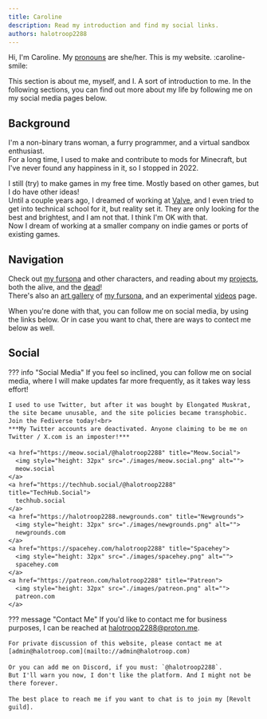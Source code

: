 ```yaml
---
title: Caroline
description: Read my introduction and find my social links.
authors: halotroop2288
---
```


Hi, I'm Caroline. My [pronouns] are she/her. This is my website. :caroline-smile:

This section is about me, myself, and I. A sort of introduction to me.
In the following sections, you can find out more about my life
by following me on my social media pages below.

## Background

I'm a non-binary trans woman, a furry programmer, and a virtual sandbox enthusiast.<br>
For a long time, I used to make and contribute to mods for Minecraft,
but I've never found any happiness in it, so I stopped in 2022.

I still (try) to make games in my free time. Mostly based on other games, but I do have other ideas!<br>
Until a couple years ago, I dreamed of working at [Valve](https://valvesoftware.com), and I even tried to get into technical school for it,
but reality set it. They are only looking for the best and brightest, and I am not that.
I think I'm OK with that. <br>
Now I dream of working at a smaller company on indie games or ports of existing games.

## Navigation

Check out [my fursona] and other characters,
and reading about my [projects](projects),
both the alive, and the [dead](projects/dead)!<br>
There's also an [art gallery](art-gallery) of [my fursona], and an experimental [videos] page.<br>

When you're done with that, you can follow me on social media, by using the links below.
Or in case you want to chat, there are ways to contect me below as well.

## Social

??? info "Social Media"
    If you feel so inclined, you can follow me on social media,
    where I will make updates far more frequently, as it takes way less effort!

    I used to use Twitter, but after it was bought by Elongated Muskrat,
    the site became unusable, and the site policies became transphobic. Join the Fediverse today!<br>
    ***My Twitter accounts are deactivated. Anyone claiming to be me on Twitter / X.com is an imposter!***

    <a href="https://meow.social/@halotroop2288" title="Meow.Social">
      <img style="height: 32px" src="./images/meow.social.png" alt="">
      meow.social
    </a>
    <a href="https://techhub.social/@halotroop2288" title="TechHub.Social">
      techhub.social
    </a>
    <a href="https://halotroop2288.newgrounds.com" title="Newgrounds">
      <img style="height: 32px" src="./images/newgrounds.png" alt="">
      newgrounds.com
    </a>
    <a href="https://spacehey.com/halotroop2288" title="Spacehey">
      <img style="height: 32px" src="./images/spacehey.png" alt="">
      spacehey.com
    </a>
    <a href="https://patreon.com/halotroop2288" title="Patreon">
      <img style="height: 32px" src="./images/patreon.png" alt="">
      patreon.com
    </a>

??? message "Contact Me"
    If you'd like to contact me for business purposes, I can be reached at
    [halotroop2288@proton.me](mailto://halotroop2288@proton.me "My email address").

    For private discussion of this website, please contact me at
    [admin@halotroop.com](mailto://admin@halotroop.com)

    Or you can add me on Discord, if you must: `@halotroop2288`.
    But I'll warn you now, I don't like the platform. And I might not be there forever.

    The best place to reach me if you want to chat is to join my [Revolt guild].

<!-- Static Links --->

[blog]:/caroline/blog
[my fursona]:/caroline/characters/caroline
[videos]:/caroline/videos
[pronouns]:https://pronouns.page/@halotroop2288
[Revolt]:https://revolt.chat
[Revolt guild]:https://rvlt.gg/EmND69QW
